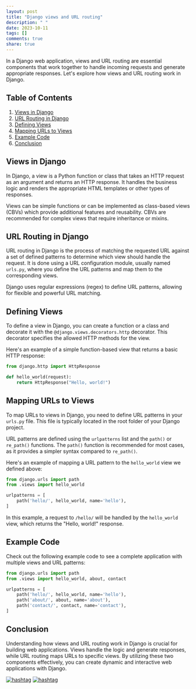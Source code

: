 ```yaml
---
layout: post
title: "Django views and URL routing"
description: " "
date: 2023-10-11
tags: []
comments: true
share: true
---
```


In a Django web application, views and URL routing are essential components that work together to handle incoming requests and generate appropriate responses. Let's explore how views and URL routing work in Django.

## Table of Contents
1. [Views in Django](#views-in-django)
2. [URL Routing in Django](#url-routing-in-django)
3. [Defining Views](#defining-views)
4. [Mapping URLs to Views](#mapping-urls-to-views)
5. [Example Code](#example-code)
6. [Conclusion](#conclusion)

## Views in Django

In Django, a view is a Python function or class that takes an HTTP request as an argument and returns an HTTP response. It handles the business logic and renders the appropriate HTML templates or other types of responses.

Views can be simple functions or can be implemented as class-based views (CBVs) which provide additional features and reusability. CBVs are recommended for complex views that require inheritance or mixins.

## URL Routing in Django

URL routing in Django is the process of matching the requested URL against a set of defined patterns to determine which view should handle the request. It is done using a URL configuration module, usually named `urls.py`, where you define the URL patterns and map them to the corresponding views.

Django uses regular expressions (regex) to define URL patterns, allowing for flexible and powerful URL matching.

## Defining Views

To define a view in Django, you can create a function or a class and decorate it with the `@django.views.decorators.http` decorator. This decorator specifies the allowed HTTP methods for the view.

Here's an example of a simple function-based view that returns a basic HTTP response:

```python
from django.http import HttpResponse

def hello_world(request):
    return HttpResponse("Hello, world!")
```

## Mapping URLs to Views

To map URLs to views in Django, you need to define URL patterns in your `urls.py` file. This file is typically located in the root folder of your Django project.

URL patterns are defined using the `urlpatterns` list and the `path()` or `re_path()` functions. The `path()` function is recommended for most cases, as it provides a simpler syntax compared to `re_path()`.

Here's an example of mapping a URL pattern to the `hello_world` view we defined above:

```python
from django.urls import path
from .views import hello_world

urlpatterns = [
    path('hello/', hello_world, name='hello'),
]
```

In this example, a request to `/hello/` will be handled by the `hello_world` view, which returns the "Hello, world!" response.

## Example Code

Check out the following example code to see a complete application with multiple views and URL patterns:

```python
from django.urls import path
from .views import hello_world, about, contact

urlpatterns = [
    path('hello/', hello_world, name='hello'),
    path('about/', about, name='about'),
    path('contact/', contact, name='contact'),
]
```

## Conclusion

Understanding how views and URL routing work in Django is crucial for building web applications. Views handle the logic and generate responses, while URL routing maps URLs to specific views. By utilizing these two components effectively, you can create dynamic and interactive web applications with Django.

[![hashtag](hashtaglink)](hashtaglink) [![hashtag](hashtaglink)](hashtaglink)